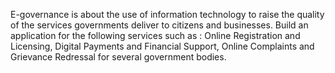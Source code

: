 E-governance is about the use of information technology to raise the
quality of the services governments deliver to citizens and businesses. Build an
application for the following services such as : Online Registration and Licensing,
Digital Payments and Financial Support, Online Complaints and Grievance
Redressal for several government bodies.
